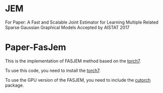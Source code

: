 # JEM

For Paper: A Fast and Scalable Joint Estimator for Learning Multiple Related Sparse Gaussian Graphical Models
Accepted by AISTAT 2017

# Paper-FasJem
This is the implementation of FASJEM method based on the [torch7](http://torch.ch/).

To use this code, you need to install the [torch7](http://torch.ch/).

To use the GPU version of the FASJEM, you need to include the [cutorch](https://github.com/torch/cutorch) package.
